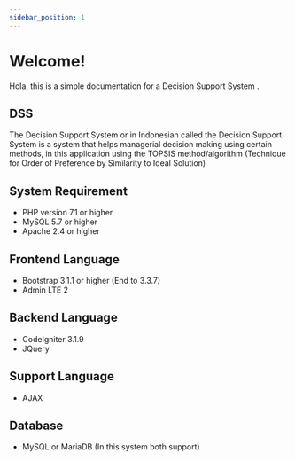 ```yaml
---
sidebar_position: 1
---
```


# Welcome!

Hola, this is a simple documentation for a Decision Support System .

## DSS

The Decision Support System or in Indonesian called the Decision Support System is a system that helps managerial decision making using certain methods, in this application using the TOPSIS method/algorithm (Technique for Order of Preference by Similarity to Ideal Solution)

## System Requirement

- PHP version 7.1 or higher
- MySQL 5.7 or higher
- Apache 2.4 or higher

## Frontend Language

- Bootstrap 3.1.1 or higher (End to 3.3.7)
- Admin LTE 2

## Backend Language

- CodeIgniter 3.1.9
- JQuery

## Support Language

- AJAX

## Database

- MySQL or MariaDB (In this system both support)
